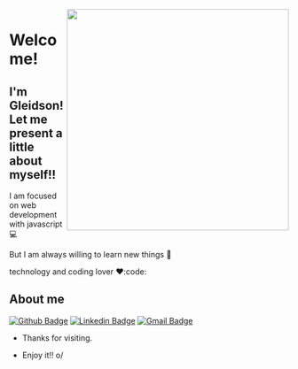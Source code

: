 
<img align="right" width="400" height="400" src="https://meneguite.com/2017/10/01/golang-desbravando-uma-linguagem-de-programacao-parte-1/001.gif">

# Welcome!
## I'm Gleidson! Let me present a little about myself!!
 
 I am focused on web development with javascript :computer:
 
 
 But I am always willing to learn new things :muscle:
 
 
 technology and coding lover ❤️:code:
 
## About me 
[![Github Badge](https://img.shields.io/badge/-Github-000?style=flat-square&logo=Github&logoColor=white&link=link_do_seu_perfil_no_github)](https://github.com/gleidsondevC)
[![Linkedin Badge](https://img.shields.io/badge/-LinkedIn-blue?style=flat-square&logo=Linkedin&logoColor=white&link=https://www.linkedin.com/in/gleidson-junio-48978320b?lipi=urn%3Ali%3Apage%3Ad_flagship3_profile_view_base_contact_details%3BEktE9gkWTwqsgP9V6IooPw%3D%3D)](https://www.linkedin.com/in/gleidson-junio-48978320b?lipi=urn%3Ali%3Apage%3Ad_flagship3_profile_view_base_contact_details%3BEktE9gkWTwqsgP9V6IooPw%3D%3D)
[![Gmail Badge](https://img.shields.io/badge/-Gmail-c14438?style=flat-square&logo=Gmail&logoColor=white&link=mailto:gleidsoncdev@gmail.com)](mailto:gleidsoncdev@gmail.com)
 
- Thanks for visiting. 
 
- Enjoy it!! o/
